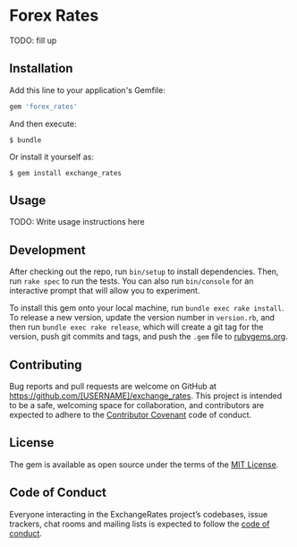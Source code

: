# Forex Rates

TODO: fill up


## Installation

Add this line to your application's Gemfile:

```ruby
gem 'forex_rates'
```

And then execute:

    $ bundle

Or install it yourself as:

    $ gem install exchange_rates

## Usage

TODO: Write usage instructions here

## Development

After checking out the repo, run `bin/setup` to install dependencies. Then, run `rake spec` to run the tests. You can also run `bin/console` for an interactive prompt that will allow you to experiment.

To install this gem onto your local machine, run `bundle exec rake install`. To release a new version, update the version number in `version.rb`, and then run `bundle exec rake release`, which will create a git tag for the version, push git commits and tags, and push the `.gem` file to [rubygems.org](https://rubygems.org).

## Contributing

Bug reports and pull requests are welcome on GitHub at https://github.com/[USERNAME]/exchange_rates. This project is intended to be a safe, welcoming space for collaboration, and contributors are expected to adhere to the [Contributor Covenant](http://contributor-covenant.org) code of conduct.

## License

The gem is available as open source under the terms of the [MIT License](https://opensource.org/licenses/MIT).

## Code of Conduct

Everyone interacting in the ExchangeRates project’s codebases, issue trackers, chat rooms and mailing lists is expected to follow the [code of conduct](https://github.com/[USERNAME]/exchange_rates/blob/master/CODE_OF_CONDUCT.md).
